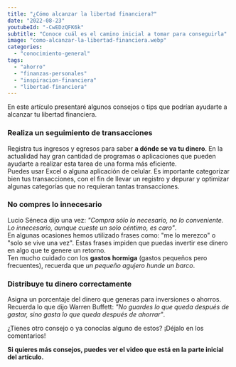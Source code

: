 ```yaml
---
title: "¿Cómo alcanzar la libertad financiera?"
date: "2022-08-23"
youtubeId: "-CwEDzQFK6k"
subtitle: "Conoce cuál es el camino inicial a tomar para conseguirla"
image: "como-alcanzar-la-libertad-financiera.webp"
categories: 
  - "conocimiento-general"
tags: 
  - "ahorro"
  - "finanzas-personales"
  - "inspiracion-financiera"
  - "libertad-financiera"
---
```


En este artículo presentaré algunos consejos o tips que podrían ayudarte a alcanzar tu libertad financiera.

### Realiza un seguimiento de transacciones

Registra tus ingresos y egresos para saber **a dónde se va tu dinero**. En la actualidad hay gran cantidad de programas o aplicaciones que pueden ayudarte a realizar esta tarea de una forma más eficiente.  
Puedes usar Excel o alguna aplicación de celular. Es importante categorizar bien tus transacciones, con el fin de llevar un registro y depurar y optimizar algunas categorías que no requieran tantas transacciones.

### No compres lo innecesario

Lucio Séneca dijo una vez: _"Compra sólo lo necesario, no lo conveniente. Lo innecesario, aunque cueste un solo céntimo, es caro"_.  
En algunas ocasiones hemos utilizado frases como: "me lo merezco" o "solo se vive una vez". Estas frases impiden que puedas invertir ese dinero en algo que te genere un retorno.  
Ten mucho cuidado con los **gastos hormiga** (gastos pequeños pero frecuentes), recuerda que _un pequeño agujero hunde un barco_.

### Distribuye tu dinero correctamente

Asigna un porcentaje del dinero que generas para inversiones o ahorros. Recuerda lo que dijo Warren Buffett: _"No guardes lo que queda después de gastar, sino gasta lo que queda después de ahorrar"_.

¿Tienes otro consejo o ya conocías alguno de estos? ¡Déjalo en los comentarios!

**Si quieres más consejos, puedes ver el video que está en la parte inicial del artículo.**
